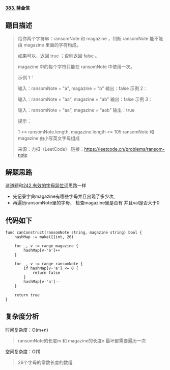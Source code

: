 #### [383. 赎金信](https://leetcode.cn/problems/ransom-note/)

## 题目描述

> 给你两个字符串：ransomNote 和 magazine ，判断 ransomNote 能不能由 magazine 里面的字符构成。
>
> 如果可以，返回 true ；否则返回 false 。
>
> magazine 中的每个字符只能在 ransomNote 中使用一次。
>
> 示例 1：
>
> 输入：ransomNote = "a", magazine = "b"
> 输出：false
> 示例 2：
>
> 输入：ransomNote = "aa", magazine = "ab"
> 输出：false
> 示例 3：
>
> 输入：ransomNote = "aa", magazine = "aab"
> 输出：true
>
>
> 提示：
>
> 1 <= ransomNote.length, magazine.length <= 105
> ransomNote 和 magazine 由小写英文字母组成
>
> 来源：力扣（LeetCode）
> 链接：https://leetcode.cn/problems/ransom-note

## 解题思路

这道题和[242.有效的字母异位词](./242.有效的字母异位词.md)思路一样

- 先记录字典magazine有哪些字母并且出现了多少次,
- 再遍历ransomNote里的字母，  检查magazine里是否有 并且val是否大于0

## 代码如下

```golang
func canConstruct(ransomNote string, magazine string) bool {
    hashMap := make([]int, 26)

    for _, v := range magazine {
        hashMap[v-'a']++
    }

    for _, v := range ransomNote {
        if hashMap[v-'a'] <= 0 {
            return false
        }
        hashMap[v-'a']--
    }

    return true
}
```

## 复杂度分析

时间复杂度：O(m+n) 

> ransomNote的长度m 和 magazine的长度n 最坏都需要遍历一次

空间复杂度：O(1) 

> 26个字母的常数长度的数组